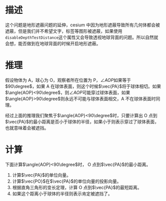 # 描述

这个问题是地形遮蔽问题的延伸，cesium 中因为地形遮蔽导致所有几何体都会被遮蔽，但是我们并不希望文字，标签等图形被遮蔽，如果使用`disableDepthTestDistance`这个属性又会导致透视地球背面的问题。所以自然就会想，能否做到在地球背面的时候开启地形遮蔽。

# 推理

假设物体为 A，球心为 O，观察者所在位置为 P，$\angle{AOP}$如果等于 $90\degree$，如果 A 在球体表面，则这个时候$\vec{PA}$将于球体相切。如果$\angle{AOP}<90\degree$，则$\angle{AOP}$可能穿过球体表面，如果$\angle{AOP}>90\degree$则永远不可能与球体表面相交，A 不在球体表面时同理。

经过上面的推理我们聚焦于$\angle{AOP}<90\degree$时，只要计算出 O 点到$\vec{PA}$的最小距离是否小于球体的半径，如果小于则表示穿过了球体表面， 也就意味着会被遮挡。

# 计算

下面计算$\angle{AOP}<90\degree$时， O 点到$\vec{PA}$的最小距离。

1. 计算$\vec{PA}$的单位向量。
2. 计算$\vec{PO}$在$\vec{PA}$的单位向量的投影向量。
3. 根据直角三角形的变长定理，计算 O 点到$\vec{PA}$的最短距离。
4. 如果这个距离小于球体的半径则表示肯定被遮挡了。

